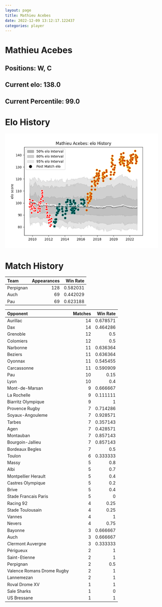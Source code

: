 ```yaml
---  
layout: page  
title: Mathieu Acebes  
date: 2022-12-09 13:12:17.122437  
categories: player  
---
```

# Mathieu Acebes

## Positions: W, C

## Current elo: 138.0

## Current Percentile: 99.0

# Elo History


![elo history](history_MathieuAcebes.png)
# Match History


| Team      |   Appearances |   Win Rate |
|:----------|--------------:|-----------:|
| Perpignan |           128 |   0.582031 |
| Auch      |            69 |   0.442029 |
| Pau       |            69 |   0.623188 |

| Opponent                   |   Matches |   Win Rate |
|:---------------------------|----------:|-----------:|
| Aurillac                   |        14 |   0.678571 |
| Dax                        |        14 |   0.464286 |
| Grenoble                   |        12 |   0.5      |
| Colomiers                  |        12 |   0.5      |
| Narbonne                   |        11 |   0.636364 |
| Beziers                    |        11 |   0.636364 |
| Oyonnax                    |        11 |   0.545455 |
| Carcassonne                |        11 |   0.590909 |
| Pau                        |        10 |   0.15     |
| Lyon                       |        10 |   0.4      |
| Mont-de-Marsan             |         9 |   0.666667 |
| La Rochelle                |         9 |   0.111111 |
| Biarritz Olympique         |         9 |   1        |
| Provence Rugby             |         7 |   0.714286 |
| Soyaux-Angouleme           |         7 |   0.928571 |
| Tarbes                     |         7 |   0.357143 |
| Agen                       |         7 |   0.428571 |
| Montauban                  |         7 |   0.857143 |
| Bourgoin-Jallieu           |         7 |   0.857143 |
| Bordeaux Begles            |         7 |   0.5      |
| Toulon                     |         6 |   0.333333 |
| Massy                      |         5 |   0.8      |
| Albi                       |         5 |   0.7      |
| Montpellier Herault        |         5 |   0.4      |
| Castres Olympique          |         5 |   0.2      |
| Brive                      |         5 |   0.4      |
| Stade Francais Paris       |         5 |   0        |
| Racing 92                  |         4 |   0.25     |
| Stade Toulousain           |         4 |   0.25     |
| Vannes                     |         4 |   1        |
| Nevers                     |         4 |   0.75     |
| Bayonne                    |         3 |   0.666667 |
| Auch                       |         3 |   0.666667 |
| Clermont Auvergne          |         3 |   0.333333 |
| Périgueux                  |         2 |   1        |
| Saint-Etienne              |         2 |   1        |
| Perpignan                  |         2 |   0.5      |
| Valence Romans Drome Rugby |         2 |   1        |
| Lannemezan                 |         2 |   1        |
| Roval Drome XV             |         1 |   1        |
| Sale Sharks                |         1 |   0        |
| US Bressane                |         1 |   1        |